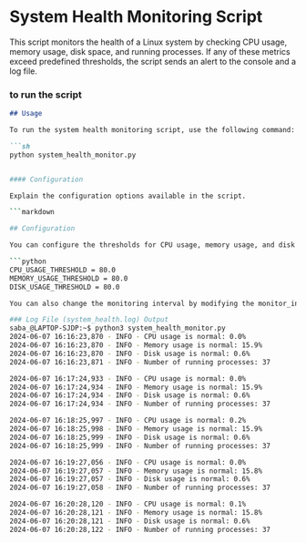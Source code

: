 # System Health Monitoring Script

This script monitors the health of a Linux system by checking CPU usage, memory usage, disk space, and running processes. If any of these metrics exceed predefined thresholds, the script sends an alert to the console and a log file.


### to run the script
```markdown
## Usage

To run the system health monitoring script, use the following command:

```sh
python system_health_monitor.py


#### Configuration

Explain the configuration options available in the script.

```markdown

## Configuration

You can configure the thresholds for CPU usage, memory usage, and disk usage by modifying the following variables in the `system_health_monitor.py` script:

```python
CPU_USAGE_THRESHOLD = 80.0
MEMORY_USAGE_THRESHOLD = 80.0  
DISK_USAGE_THRESHOLD = 80.0  

You can also change the monitoring interval by modifying the monitor_interval variable

### Log File (system_health.log) Output
saba_@LAPTOP-SJDP:~$ python3 system_health_monitor.py
2024-06-07 16:16:23,870 - INFO - CPU usage is normal: 0.0%
2024-06-07 16:16:23,870 - INFO - Memory usage is normal: 15.9%
2024-06-07 16:16:23,870 - INFO - Disk usage is normal: 0.6%
2024-06-07 16:16:23,871 - INFO - Number of running processes: 37

2024-06-07 16:17:24,933 - INFO - CPU usage is normal: 0.0%
2024-06-07 16:17:24,934 - INFO - Memory usage is normal: 15.9%
2024-06-07 16:17:24,934 - INFO - Disk usage is normal: 0.6%
2024-06-07 16:17:24,934 - INFO - Number of running processes: 37

2024-06-07 16:18:25,997 - INFO - CPU usage is normal: 0.2%
2024-06-07 16:18:25,998 - INFO - Memory usage is normal: 15.9%
2024-06-07 16:18:25,999 - INFO - Disk usage is normal: 0.6%
2024-06-07 16:18:25,999 - INFO - Number of running processes: 37

2024-06-07 16:19:27,056 - INFO - CPU usage is normal: 0.0%
2024-06-07 16:19:27,057 - INFO - Memory usage is normal: 15.8%
2024-06-07 16:19:27,057 - INFO - Disk usage is normal: 0.6%
2024-06-07 16:19:27,058 - INFO - Number of running processes: 37

2024-06-07 16:20:28,120 - INFO - CPU usage is normal: 0.1%
2024-06-07 16:20:28,121 - INFO - Memory usage is normal: 15.8%
2024-06-07 16:20:28,121 - INFO - Disk usage is normal: 0.6%
2024-06-07 16:20:28,122 - INFO - Number of running processes: 37
